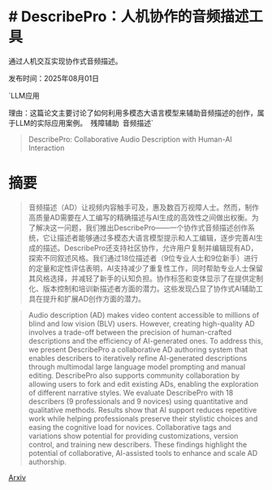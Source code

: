 # # DescribePro：人机协作的音频描述工具
通过人机交互实现协作式音频描述。

发布时间：2025年08月01日

`LLM应用

理由：这篇论文主要讨论了如何利用多模态大语言模型来辅助音频描述的创作，属于LLM的实际应用案例。` `残障辅助` `音频描述`

> DescribePro: Collaborative Audio Description with Human-AI Interaction

# 摘要

> 音频描述（AD）让视频内容触手可及，惠及数百万视障人士。然而，制作高质量AD需要在人工编写的精确描述与AI生成的高效性之间做出权衡。为了解决这一问题，我们推出DescribePro——一个协作式音频描述创作系统，它让描述者能够通过多模态大语言模型提示和人工编辑，逐步完善AI生成的描述。DescribePro还支持社区协作，允许用户复制并编辑现有AD，探索不同叙述风格。我们通过18位描述者（9位专业人士和9位新手）进行的定量和定性评估表明，AI支持减少了重复性工作，同时帮助专业人士保留其风格选择，并减轻了新手的认知负担。协作标签和变体显示了在提供定制化、版本控制和培训新描述者方面的潜力。这些发现凸显了协作式AI辅助工具在提升和扩展AD创作方面的潜力。

> Audio description (AD) makes video content accessible to millions of blind and low vision (BLV) users. However, creating high-quality AD involves a trade-off between the precision of human-crafted descriptions and the efficiency of AI-generated ones. To address this, we present DescribePro a collaborative AD authoring system that enables describers to iteratively refine AI-generated descriptions through multimodal large language model prompting and manual editing. DescribePro also supports community collaboration by allowing users to fork and edit existing ADs, enabling the exploration of different narrative styles. We evaluate DescribePro with 18 describers (9 professionals and 9 novices) using quantitative and qualitative methods. Results show that AI support reduces repetitive work while helping professionals preserve their stylistic choices and easing the cognitive load for novices. Collaborative tags and variations show potential for providing customizations, version control, and training new describers. These findings highlight the potential of collaborative, AI-assisted tools to enhance and scale AD authorship.

[Arxiv](https://arxiv.org/abs/2508.01092)